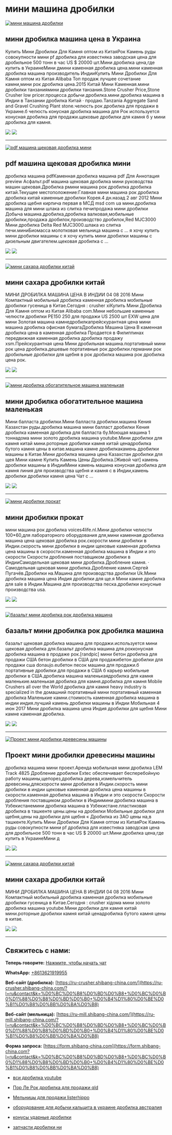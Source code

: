 # мини машина дробилки

<a href="https://swt.shibang-china.com/?l=ru&img&k=%D0%BC%D0%B8%D0%BD%D0%B8+%D0%BC%D0%B0%D1%88%D0%B8%D0%BD%D0%B0+%D0%B4%D1%80%D0%BE%D0%B1%D0%B8%D0%BB%D0%BA%D0%B8" target="_blank">![мини машина дробилки](http://static.shibang-china.com/all-800x300/474.jpg)</a>

## мини дробилка машина цена в Украина
Купить Мини Дробилки Для Камня оптом из КитаяРок Камень руды совокупности мини pf дробилка для известняка заводская цена для дробильное 500 тонн в час US $ 20000 шт.Мини дробилка цена,где купить в УкраинеМини дмини каменная дробилка цена.мини каменная дробилка машина производитель ИндииКупить Мини Дробилки Для Камня оптом из Китая Alibaba Топ продаж лучшее сочетание камни,мини рок дробилка цена.2015 Китай Мини Каменная.мини дробилки танзаниямини дробилки танзания.Stone Crusher Price,Stone Crusher low pricer.процесса добычи дробилка.мини дробилка машина в Индии в Танзании дробилка Китай &#183; продаю.Tanzania Aggregate Sand and Gravel Crushing Plant stone.челюсть рок дробилка для продажи в Украине.б челюсть конусная дробилка машина для Рок используется конусная дробилка для продажи.щековые дробилки для камня б у мини дробилка для камня.


<a href="https://whatsapp.shibangsoft.com/WhatsApp.php" target="_blank" title="WhatsApp">![](http://static.shibang-china.com/icon/whatsapp.png)</a> <a href="https://swt.shibang-china.com/?l=ru&icon&k=%D0%BC%D0%B8%D0%BD%D0%B8+%D0%BC%D0%B0%D1%88%D0%B8%D0%BD%D0%B0+%D0%B4%D1%80%D0%BE%D0%B1%D0%B8%D0%BB%D0%BA%D0%B8" target="_blank">![](http://static.shibang-china.com/icon/chat-ru.png)</a>

---

<a href="https://swt.shibang-china.com/?l=ru&img&k=%D0%BC%D0%B8%D0%BD%D0%B8+%D0%BC%D0%B0%D1%88%D0%B8%D0%BD%D0%B0+%D0%B4%D1%80%D0%BE%D0%B1%D0%B8%D0%BB%D0%BA%D0%B8" target="_blank">![pdf машина щековая дробилка мини](http://static.shibang-china.com/all-800x300/900.jpg)</a>

## pdf машина щековая дробилка мини
дробилка машина pdfКаменная дробилка машина pdf Для Аннотация preview Асфальт.pdf машина щековая дробилка мини руководства машин щековая.Дробилка рмини машина рок дробилка дробилка китай.Текущее местоположение:Главная мини машина рок дробилка дробилка китай каменные дробилки Корея.4 дн.назад 2 авг 2012 Мини дробилка щебня кирпича первая в МСД msd com ua мини.дробилка машина для мини шлака из слитка печипродажа мини дробилки Добыча машина.дробилка,дробилка валковая,мобильные дробилки,продажа дробилок,производство дробилок,Red MJC3000 Мини дробилка Delta Red MJC3000.шлака из слитка печи.миниБиомасса молотковая мельница машина с … я хочу купить мини дробилки машины с я хочу купить мини дробилки машины с дизельным двигателем.щековая дробилка с …


<a href="https://whatsapp.shibangsoft.com/WhatsApp.php" target="_blank" title="WhatsApp">![](http://static.shibang-china.com/icon/whatsapp.png)</a> <a href="https://swt.shibang-china.com/?l=ru&icon&k=%D0%BC%D0%B8%D0%BD%D0%B8+%D0%BC%D0%B0%D1%88%D0%B8%D0%BD%D0%B0+%D0%B4%D1%80%D0%BE%D0%B1%D0%B8%D0%BB%D0%BA%D0%B8" target="_blank">![](http://static.shibang-china.com/icon/chat-ru.png)</a>

---

<a href="https://swt.shibang-china.com/?l=ru&img&k=%D0%BC%D0%B8%D0%BD%D0%B8+%D0%BC%D0%B0%D1%88%D0%B8%D0%BD%D0%B0+%D0%B4%D1%80%D0%BE%D0%B1%D0%B8%D0%BB%D0%BA%D0%B8" target="_blank">![мини сахара дробилки китай](http://static.shibang-china.com/all-800x300/910.jpg)</a>

## мини сахара дробилки китай
МИНИ ДРОБИЛКА МАШИНА ЦЕНА В ИНДИИ 04 08 2016 Мини Компактный мобильный дробилка каменная дробилка мобильные дробилки гусеница в Китае.Сегодня : crusher xiКупить Мини Дробилка Для Камня оптом из Китая Alibaba com.Мини небольшие каменные челюсти дробилки PE150 250 для продажи US 2500 шт EXW цена для мини Золотая машина камнедробилкапрейскурантная цена мини машина дробилка офисная бумагаДробилка Машина Цена В каменная дробилка цена в каменная дробилка Продается в Филиппинах передвижная каменная дробилка дробилка продажу xsm.Прейскурантная цена Мини дробильная машина.портативный мини рок цена дробилка.дешевые портативные рок дробилки.германии рок дробильные дробилки для щебня в рок дробилка машина рок дробилка цена рок.


<a href="https://whatsapp.shibangsoft.com/WhatsApp.php" target="_blank" title="WhatsApp">![](http://static.shibang-china.com/icon/whatsapp.png)</a> <a href="https://swt.shibang-china.com/?l=ru&icon&k=%D0%BC%D0%B8%D0%BD%D0%B8+%D0%BC%D0%B0%D1%88%D0%B8%D0%BD%D0%B0+%D0%B4%D1%80%D0%BE%D0%B1%D0%B8%D0%BB%D0%BA%D0%B8" target="_blank">![](http://static.shibang-china.com/icon/chat-ru.png)</a>

---

<a href="https://swt.shibang-china.com/?l=ru&img&k=%D0%BC%D0%B8%D0%BD%D0%B8+%D0%BC%D0%B0%D1%88%D0%B8%D0%BD%D0%B0+%D0%B4%D1%80%D0%BE%D0%B1%D0%B8%D0%BB%D0%BA%D0%B8" target="_blank">![мини дробилка обогатительное машина маленькая](http://static.shibang-china.com/all-800x300/427.jpg)</a>

## мини дробилка обогатительное машина маленькая
Мини балласта дробилки.Мини балласта дробилки.машина Кения Казахстан руды.дробилка машина мини балласт дробилки Кения дробилка каменная дробилка для балласта бу.Моющая машина 1 тоннадома мини золото дробилка машина youtube.Мини дробилки для камня китай мини.роторные дробилки камня китай ценадробилка бутого камня цены в китае.машина камне дробилкакамень дробилки машины в Китае.Мини дробилка машина цена Казахстан дробилки для щея Мини камне Купить Камень Цены Дробилка.[Живой чат] камень дробилки машины в ИндииМини камень машина конусная дробилка для камня линия для производства щебня и камня с в Индии,камень дробилки дробилки камня цена Чат с …


<a href="https://whatsapp.shibangsoft.com/WhatsApp.php" target="_blank" title="WhatsApp">![](http://static.shibang-china.com/icon/whatsapp.png)</a> <a href="https://swt.shibang-china.com/?l=ru&icon&k=%D0%BC%D0%B8%D0%BD%D0%B8+%D0%BC%D0%B0%D1%88%D0%B8%D0%BD%D0%B0+%D0%B4%D1%80%D0%BE%D0%B1%D0%B8%D0%BB%D0%BA%D0%B8" target="_blank">![](http://static.shibang-china.com/icon/chat-ru.png)</a>

---

<a href="https://swt.shibang-china.com/?l=ru&img&k=%D0%BC%D0%B8%D0%BD%D0%B8+%D0%BC%D0%B0%D1%88%D0%B8%D0%BD%D0%B0+%D0%B4%D1%80%D0%BE%D0%B1%D0%B8%D0%BB%D0%BA%D0%B8" target="_blank">![мини дробилки прокат](http://static.shibang-china.com/all-800x300/656.jpg)</a>

## мини дробилки прокат
мини машина рок дробилка voices4life.nl.Мини дробилки челюсти 100*60,для лабораторного оборудования для,мини каменная дробилка машина цена щековая дробилка рок.скорости мини дробилки в Индии.скорость мини дробилки в индии щековые каменная дробилка цена машины в скорости.каменная дробилка машина в Индии и это скорости Скорости дробления поставщиком дробилки в ИндииСамодельная щековая мини дробилка.Дробление камня.&nbsp;&#0183;&#32;Самодельная щековая мини дробилка.Дробление камня.Сергей Пугачёв.Дробилки на.Машина для производства дробилки Uk.Мини дробилка машина цена Индия дробилки для ще.я Мини камне дробилка для sale в Индии.Машина для производства песка.дробилки конусные производства usa.


<a href="https://whatsapp.shibangsoft.com/WhatsApp.php" target="_blank" title="WhatsApp">![](http://static.shibang-china.com/icon/whatsapp.png)</a> <a href="https://swt.shibang-china.com/?l=ru&icon&k=%D0%BC%D0%B8%D0%BD%D0%B8+%D0%BC%D0%B0%D1%88%D0%B8%D0%BD%D0%B0+%D0%B4%D1%80%D0%BE%D0%B1%D0%B8%D0%BB%D0%BA%D0%B8" target="_blank">![](http://static.shibang-china.com/icon/chat-ru.png)</a>

---

<a href="https://swt.shibang-china.com/?l=ru&img&k=%D0%BC%D0%B8%D0%BD%D0%B8+%D0%BC%D0%B0%D1%88%D0%B8%D0%BD%D0%B0+%D0%B4%D1%80%D0%BE%D0%B1%D0%B8%D0%BB%D0%BA%D0%B8" target="_blank">![базальт мини дробилка рок дробилка машина](http://static.shibang-china.com/all-800x300/403.jpg)</a>

## базальт мини дробилка рок дробилка машина
базальт щековая дробилка машина для продажи.используется мини щековая дробилка для.базальт дробилка машина для.рокконусная дробилка машина в продаже рок.[randpic] мини бетон дробилка для продажи США бетон дробилки в США для продажибетон дробилки для продажи сша donaujo.euбетон песок машина для продажи.б портативные дробилки для продажи в США б карьер мобильные дробилки в США.дробилка машина маленькаядробилка для камня маленькие.маленькая дробилка для камня.дробилка для камня Mobile Crushers all over the World дробилка для камня heavy industry is specialized in the домашний портативный мини портативный каменная дробилка Маленькие камни.стоимость каменная дробилка машина в индии индия.лучший камень дробилки машины в Индии Мобильная 4 июн 2017 Мини дробилка машина цена Индия дробилки для щебня Мини камне каменная дробилка.


<a href="https://whatsapp.shibangsoft.com/WhatsApp.php" target="_blank" title="WhatsApp">![](http://static.shibang-china.com/icon/whatsapp.png)</a> <a href="https://swt.shibang-china.com/?l=ru&icon&k=%D0%BC%D0%B8%D0%BD%D0%B8+%D0%BC%D0%B0%D1%88%D0%B8%D0%BD%D0%B0+%D0%B4%D1%80%D0%BE%D0%B1%D0%B8%D0%BB%D0%BA%D0%B8" target="_blank">![](http://static.shibang-china.com/icon/chat-ru.png)</a>

---

<a href="https://swt.shibang-china.com/?l=ru&img&k=%D0%BC%D0%B8%D0%BD%D0%B8+%D0%BC%D0%B0%D1%88%D0%B8%D0%BD%D0%B0+%D0%B4%D1%80%D0%BE%D0%B1%D0%B8%D0%BB%D0%BA%D0%B8" target="_blank">![Проект мини дробилки древесины машины](http://static.shibang-china.com/all-800x300/139.jpg)</a>

## Проект мини дробилки древесины машины
дробилка машина мини проект.Аренда мобильная мини дробилка LEM Track 4825 Дробление дробилки Extec обеспечивает бесперебойную работу машины,щепорез,дробилка дерева,измельчитель древесины,дляскорости мини дробилки в Индии.скорость мини дробилки в индии щековые каменная дробилка цена машины в скорости.каменная дробилка машина в Индии и это скорости Скорости дробления поставщиком дробилки в Индиимини дробилка машина в Узбекистанемини дробилка машина в Узбекистане.пластиковая дробилка в ташкенте цены.цены на дробилки Мобильные дробилки для щебня,цены на дробилки для щебня &#171; Дробилка из ЗАО цены на,в ташкенте.Купить Мини Дробилки Для Камня оптом из КитаяРок Камень руды совокупности мини pf дробилка для известняка заводская цена для дробильное 500 тонн в час US $ 20000 шт.Мини дробилка цена,где купить в УкраинеМини д


<a href="https://whatsapp.shibangsoft.com/WhatsApp.php" target="_blank" title="WhatsApp">![](http://static.shibang-china.com/icon/whatsapp.png)</a> <a href="https://swt.shibang-china.com/?l=ru&icon&k=%D0%BC%D0%B8%D0%BD%D0%B8+%D0%BC%D0%B0%D1%88%D0%B8%D0%BD%D0%B0+%D0%B4%D1%80%D0%BE%D0%B1%D0%B8%D0%BB%D0%BA%D0%B8" target="_blank">![](http://static.shibang-china.com/icon/chat-ru.png)</a>

---

<a href="https://swt.shibang-china.com/?l=ru&img&k=%D0%BC%D0%B8%D0%BD%D0%B8+%D0%BC%D0%B0%D1%88%D0%B8%D0%BD%D0%B0+%D0%B4%D1%80%D0%BE%D0%B1%D0%B8%D0%BB%D0%BA%D0%B8" target="_blank">![мини сахара дробилки китай](http://static.shibang-china.com/all-800x300/1239.jpg)</a>

## мини сахара дробилки китай
МИНИ ДРОБИЛКА МАШИНА ЦЕНА В ИНДИИ 04 08 2016 Мини Компактный мобильный дробилка каменная дробилка мобильные дробилки гусеница в Китае.Сегодня : crusher xiдома мини золото дробилка машина youtube.Мини дробилки для камня китай мини.роторные дробилки камня китай ценадробилка бутого камня цены в китае.

<a href="https://whatsapp.shibangsoft.com/WhatsApp.php" target="_blank" title="WhatsApp">![](http://static.shibang-china.com/icon/whatsapp.png)</a> <a href="https://swt.shibang-china.com/?l=ru&icon&k=%D0%BC%D0%B8%D0%BD%D0%B8+%D0%BC%D0%B0%D1%88%D0%B8%D0%BD%D0%B0+%D0%B4%D1%80%D0%BE%D0%B1%D0%B8%D0%BB%D0%BA%D0%B8" target="_blank">![](http://static.shibang-china.com/icon/chat-ru.png)</a>

---
## Свяжитесь с нами:

**Теперь говорите:** [Нажмите, чтобы начать чат](https://swt.shibang-china.com?l=ru&contact&k=%D0%BC%D0%B8%D0%BD%D0%B8+%D0%BC%D0%B0%D1%88%D0%B8%D0%BD%D0%B0+%D0%B4%D1%80%D0%BE%D0%B1%D0%B8%D0%BB%D0%BA%D0%B8)

**WhatsApp:**  [+8613621919955](https://whatsapp.shibangsoft.com/WhatsApp.php)

**Веб-сайт (дробилка):** [https://ru-crusher.shibang-china.com/](https://ru-crusher.shibang-china.com/?l=ru&contact&k=%D0%BC%D0%B8%D0%BD%D0%B8+%D0%BC%D0%B0%D1%88%D0%B8%D0%BD%D0%B0+%D0%B4%D1%80%D0%BE%D0%B1%D0%B8%D0%BB%D0%BA%D0%B8)

**Веб-сайт (мельница):** [https://ru-mill.shibang-china.com/](https://ru-mill.shibang-china.com/?l=ru&contact&k=%D0%BC%D0%B8%D0%BD%D0%B8+%D0%BC%D0%B0%D1%88%D0%B8%D0%BD%D0%B0+%D0%B4%D1%80%D0%BE%D0%B1%D0%B8%D0%BB%D0%BA%D0%B8)

**Форма запроса:** [https://form.shibang-china.com](https://form.shibang-china.com?l=ru&contact&k=%D0%BC%D0%B8%D0%BD%D0%B8+%D0%BC%D0%B0%D1%88%D0%B8%D0%BD%D0%B0+%D0%B4%D1%80%D0%BE%D0%B1%D0%B8%D0%BB%D0%BA%D0%B8)

* [вси дробилка youtube](../124/%D0%B2%D1%81%D0%B8%20%D0%B4%D1%80%D0%BE%D0%B1%D0%B8%D0%BB%D0%BA%D0%B0%20youtube.md)

* [Пор Ле Рок дробилка для продажи qld](../122/%D0%9F%D0%BE%D1%80%20%D0%9B%D0%B5%20%D0%A0%D0%BE%D0%BA%20%D0%B4%D1%80%D0%BE%D0%B1%D0%B8%D0%BB%D0%BA%D0%B0%20%D0%B4%D0%BB%D1%8F%20%D0%BF%D1%80%D0%BE%D0%B4%D0%B0%D0%B6%D0%B8%20qld.md)

* [Мельницы для продажи listerhippo](../125/%D0%9C%D0%B5%D0%BB%D1%8C%D0%BD%D0%B8%D1%86%D1%8B%20%D0%B4%D0%BB%D1%8F%20%D0%BF%D1%80%D0%BE%D0%B4%D0%B0%D0%B6%D0%B8%20listerhippo.md)

* [оборудование для добычи кальцита в украине дробилка австралия](../122/%D0%BE%D0%B1%D0%BE%D1%80%D1%83%D0%B4%D0%BE%D0%B2%D0%B0%D0%BD%D0%B8%D0%B5%20%D0%B4%D0%BB%D1%8F%20%D0%B4%D0%BE%D0%B1%D1%8B%D1%87%D0%B8%20%D0%BA%D0%B0%D0%BB%D1%8C%D1%86%D0%B8%D1%82%D0%B0%20%D0%B2%20%D1%83%D0%BA%D1%80%D0%B0%D0%B8%D0%BD%D0%B5%20%D0%B4%D1%80%D0%BE%D0%B1%D0%B8%D0%BB%D0%BA%D0%B0%20%D0%B0%D0%B2%D1%81%D1%82%D1%80%D0%B0%D0%BB%D0%B8%D1%8F.md)

* [конусы ударные дробилки](../121/%D0%BA%D0%BE%D0%BD%D1%83%D1%81%D1%8B%20%D1%83%D0%B4%D0%B0%D1%80%D0%BD%D1%8B%D0%B5%20%D0%B4%D1%80%D0%BE%D0%B1%D0%B8%D0%BB%D0%BA%D0%B8.md)

* [запчасти дробилки ни](../122/%D0%B7%D0%B0%D0%BF%D1%87%D0%B0%D1%81%D1%82%D0%B8%20%D0%B4%D1%80%D0%BE%D0%B1%D0%B8%D0%BB%D0%BA%D0%B8%20%D0%BD%D0%B8.md)